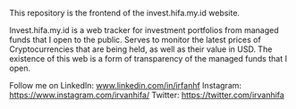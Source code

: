 This repository is the frontend of the invest.hifa.my.id website.

Invest.hifa.my.id is a web tracker for investment portfolios from managed funds that I open to the public. Serves to monitor the latest prices of Cryptocurrencies that are being held, as well as their value in USD. The existence of this web is a form of transparency of the managed funds that I open.

Follow me on
LinkedIn: www.linkedin.com/in/irfanhf
Instagram: https://www.instagram.com/irvanhifa/
Twitter: https://twitter.com/irvanhifa
